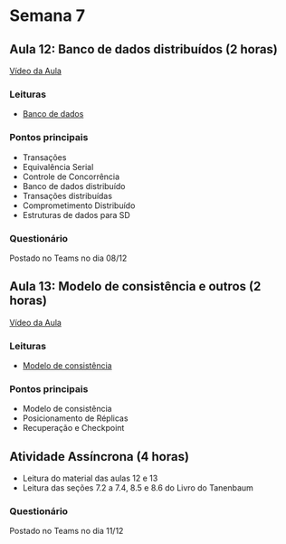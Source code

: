 # Semana 7

## Aula 12: Banco de dados distribuídos (2 horas)

[Vídeo da Aula](https://web.microsoftstream.com/video/7fc2edc4-c4a2-4825-a0d3-a2e6b5bb0e0e)

### Leituras

* [Banco de dados](https://lasarojc.github.io/ds_notes/disdb/)

### Pontos principais

* Transações
* Equivalência Serial
* Controle de Concorrência
* Banco de dados distribuído
* Transações distribuídas
* Comprometimento Distribuído
* Estruturas de dados para SD

### Questionário

Postado no Teams no dia 08/12

## Aula 13: Modelo de consistência e outros (2 horas)

[Vídeo da Aula]()

### Leituras

* [Modelo de consistência](https://lasarojc.github.io/ds_notes/disdb/#modelos-de-consistencia)

### Pontos principais

* Modelo de consistência
* Posicionamento de Réplicas
* Recuperação e Checkpoint

## Atividade Assíncrona (4 horas)

* Leitura do material das aulas 12 e 13
* Leitura das seções 7.2 a 7.4, 8.5 e 8.6 do Livro do Tanenbaum

### Questionário

Postado no Teams no dia 11/12

